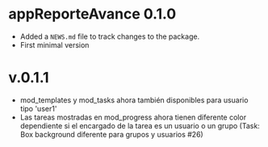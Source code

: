 # appReporteAvance 0.1.0

- Added a `NEWS.md` file to track changes to the package.
- First minimal version

# v.0.1.1

- mod_templates y mod_tasks ahora también disponibles para usuario tipo 'user1'
- Las tareas mostradas en mod_progress ahora tienen diferente color dependiente si el encargado de la tarea es un usuario o un grupo (Task: Box background diferente para grupos y usuarios #26)
